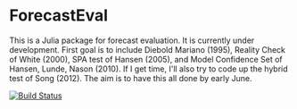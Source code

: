 # ForecastEval

This is a Julia package for forecast evaluation. It is currently under development. First goal is to include Diebold Mariano (1995), Reality Check of White (2000), SPA test of Hansen (2005), and Model Confidence Set of Hansen, Lunde, Nason (2010). If I get time, I'll also try to code up the hybrid test of Song (2012). The aim is to have this all done by early June.

[![Build Status](https://travis-ci.org/colintbowers/ForecastEval.jl.svg?branch=master)](https://travis-ci.org/colintbowers/ForecastEval.jl)

